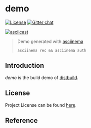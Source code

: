 # demo

[![License](https://img.shields.io/github/license/distbuild/demo.svg)](https://github.com/distbuild/demo/blob/main/LICENSE)
[![Gitter chat](https://badges.gitter.im/craftslab/distbuild.png)](https://gitter.im/craftslab/distbuild)



[![asciicast](https://asciinema.org/a/483195.svg)](https://asciinema.org/a/483195)

> Demo generated with [asciinema](https://github.com/asciinema/asciinema)
>
> `asciinema rec && asciinema auth`



## Introduction

*demo* is the build demo of [distbuild](https://github.com/distbuild).



## License

Project License can be found [here](LICENSE).



## Reference

